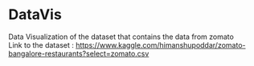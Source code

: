 # DataVis
Data Visualization of the dataset that contains the data from zomato <br /> Link to the dataset : https://www.kaggle.com/himanshupoddar/zomato-bangalore-restaurants?select=zomato.csv <br />
